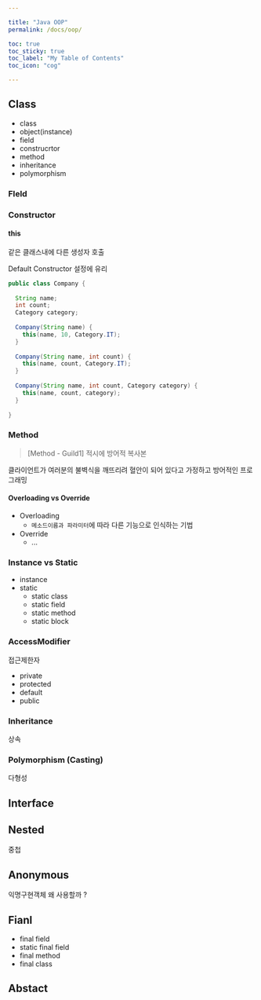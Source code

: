 ```yaml
---

title: "Java OOP"
permalink: /docs/oop/

toc: true
toc_sticky: true
toc_label: "My Table of Contents"
toc_icon: "cog"

---
```




## Class

- class
- object(instance)
- field
- construcrtor
- method
- inheritance
- polymorphism



### FIeld



### Constructor



#### this

같은 클래스내에 다른 생성자 호출 

Default Constructor 설정에 유리

```java
public class Company {
  
  String name;
  int count;
  Category category;
  
  Company(String name) {
    this(name, 10, Category.IT);
  }
  
  Company(String name, int count) {
    this(name, count, Category.IT);
  }
  
  Company(String name, int count, Category category) {
    this(name, count, category);
  }
  
}
```





### Method



> [Method - Guild1] 적시에 방어적 복사본

클라이언트가 여러분의 불벽식을 깨뜨리려 혈안이 되어 있다고 가정하고 방어적인 프로그래밍



#### Overloading vs Override

- Overloading
  - `메소드이름과 파라미터`에 따라 다른 기능으로 인식하는 기법
- Override 
  - ...



### Instance vs Static

- instance 
- static
  - static class
  - static field
  - static method
  - static block



### AccessModifier

접근제한자

- private
- protected
- default
- public



### Inheritance

상속



### Polymorphism (Casting)

다형성



## Interface



## Nested

중첩



## Anonymous

익명구현객체 왜 사용할까 ?



## Fianl

- final field
- static final field
- final method
- final class



## Abstact





